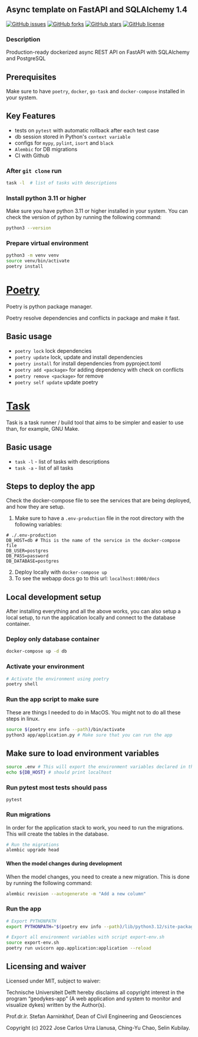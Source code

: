 ## Async template on FastAPI and SQLAlchemy 1.4

[![GitHub issues](https://img.shields.io/github/issues/TUDelft-GeoDykes/geodykes-fastapi)](https://github.com/TUDelft-GeoDykes/geodykes-fastapi/issues)
[![GitHub forks](https://img.shields.io/github/forks/TUDelft-GeoDykes/geodykes-fastapi)](https://github.com/TUDelft-GeoDykes/geodykes-fastapi/network)
[![GitHub stars](https://img.shields.io/github/stars/TUDelft-GeoDykes/geodykes-fastapi)](https://github.com/TUDelft-GeoDykes/geodykes-fastapi/stargazers)
[![GitHub license](https://img.shields.io/github/license/TUDelft-GeoDykes/geodykes-fastapi)](https://github.com/TUDelft-GeoDykes/geodykes-fastapi/blob/main/LICENSE)


### Description
Production-ready dockerized async REST API on FastAPI with SQLAlchemy and PostgreSQL

## Prerequisites
Make sure to have `poetry`, `docker`, `go-task` and `docker-compose` installed in your system.

## Key Features
- tests on `pytest` with automatic rollback after each test case
- db session stored in Python's `context variable`
- configs for `mypy`, `pylint`, `isort` and `black`
- `Alembic` for DB migrations
- CI with Github

### After `git clone` run
```bash
task -l  # list of tasks with descriptions
```

### Install python 3.11 or higher
Make sure you have python 3.11 or higher installed in your system. You can check the version of python by running the following command:
```sh
python3 --version
```


### Prepare virtual environment
```bash
python3 -m venv venv
source venv/bin/activate
poetry install
```

# [Poetry](https://python-poetry.org/docs/)

Poetry is python package manager.

Poetry resolve dependencies and conflicts in package and make it fast.

## Basic usage

- `poetry lock` lock dependencies
- `poetry update` lock, update and install dependencies
- `poetry install` for install dependencies from pyproject.toml
- `poetry add <package>` for adding dependency with check on conflicts
- `poetry remove <package>` for remove
- `poetry self update` update poetry

# [Task](https://taskfile.dev/)

Task is a task runner / build tool that aims to be simpler and easier to use than, for example, GNU Make.

## Basic usage

- `task -l` - list of tasks with descriptions
- `task -a` - list of all tasks

## Steps to deploy the app
Check the docker-compose file to see the services that are being deployed, and how they are setup.
1. Make sure to have a `.env-production` file in the root directory with the following variables:
```
# ./.env-production
DB_HOST=db # This is the name of the service in the docker-compose file
DB_USER=postgres
DB_PASS=password
DB_DATABASE=postgres
```
2. Deploy locally with `docker-compose up`
3. To see the webapp docs go to this url: `localhost:8000/docs`


## Local development setup
After installing everything and all the above works, you can also setup a local setup, to run the application locally and connect to the database container.

### Deploy only database container
```sh
docker-compose up -d db
```


### Activate your environment
```sh
# Activate the environment using poetry
poetry shell
```
### Run the app script to make sure 
These are things I needed to do in MacOS. You might not to do all these steps in linux.
```bash
source $(poetry env info --path)/bin/activate
python3 app/application.py # Make sure that you can run the app
```
## Make sure to load environment variables
```sh
source .env # This will export the environment variables declared in the .env file
echo ${DB_HOST} # should print localhost
```

### Run pytest most tests should pass
```
pytest
```

### Run migrations
In order for the application stack to work, you need to run the migrations. This will create the tables in the database.
```sh
# Run the migrations
alembic upgrade head
```

#### When the model changes during development
When the model changes, you need to create a new migration. This is done by running the following command:
```sh
alembic revision --autogenerate -m "Add a new column"
```

### Run the app
```sh
# Export PYTHONPATH
export PYTHONPATH="$(poetry env info --path)/lib/python3.12/site-packages":$PYTHONPATH

# Export all environment variables with script export-env.sh
source export-env.sh 
poetry run uvicorn app.application:application --reload
```

## Licensing and waiver

Licensed under MIT, subject to waiver:

Technische Universiteit Delft hereby disclaims all copyright interest in the program “geodykes-app” (A web application and system to monitor and visualize dykes) written by the Author(s).

Prof.dr.ir. Stefan Aarninkhof, Dean of Civil Engineering and Geosciences

Copyright (c) 2022 Jose Carlos Urra Llanusa, Ching-Yu Chao, Selin Kubilay.


